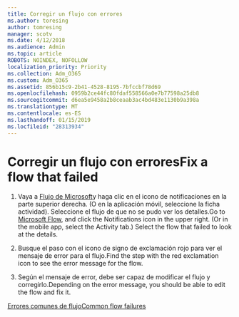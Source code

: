```yaml
---
title: Corregir un flujo con errores
ms.author: toresing
author: tomresing
manager: scotv
ms.date: 4/12/2018
ms.audience: Admin
ms.topic: article
ROBOTS: NOINDEX, NOFOLLOW
localization_priority: Priority
ms.collection: Adm_O365
ms.custom: Adm_O365
ms.assetid: 856b15c9-2b41-4528-8195-7bfccbf78d69
ms.openlocfilehash: 0959b2ce44fc80fdaf558566a0e7b77598a25db8
ms.sourcegitcommit: d6ea5e9458a2b8ceaab3ac4bd483e1130b9a398a
ms.translationtype: MT
ms.contentlocale: es-ES
ms.lasthandoff: 01/15/2019
ms.locfileid: "28313934"
---
```

# <a name="fix-a-flow-that-failed"></a><span data-ttu-id="c7826-102">Corregir un flujo con errores</span><span class="sxs-lookup"><span data-stu-id="c7826-102">Fix a flow that failed</span></span>

1. <span data-ttu-id="c7826-p101">Vaya a [Flujo de Microsoft](https://flow.microsoft.com/)y haga clic en el icono de notificaciones en la parte superior derecha. (O en la aplicación móvil, seleccione la ficha actividad). Seleccione el flujo de que no se pudo ver los detalles.</span><span class="sxs-lookup"><span data-stu-id="c7826-p101">Go to [Microsoft Flow](https://flow.microsoft.com/), and click the Notifications icon in the upper right. (Or in the mobile app, select the Activity tab.) Select the flow that failed to look at the details.</span></span>
    
2. <span data-ttu-id="c7826-105">Busque el paso con el icono de signo de exclamación rojo para ver el mensaje de error para el flujo.</span><span class="sxs-lookup"><span data-stu-id="c7826-105">Find the step with the red exclamation icon to see the error message for the flow.</span></span>
    
3. <span data-ttu-id="c7826-106">Según el mensaje de error, debe ser capaz de modificar el flujo y corregirlo.</span><span class="sxs-lookup"><span data-stu-id="c7826-106">Depending on the error message, you should be able to edit the flow and fix it.</span></span> 
    
[<span data-ttu-id="c7826-107">Errores comunes de flujo</span><span class="sxs-lookup"><span data-stu-id="c7826-107">Common flow failures</span></span>](https://go.microsoft.com/fwlink/?linkid=872110)
  

